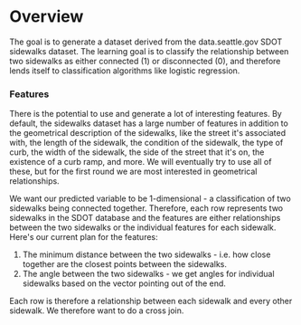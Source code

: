 # Overview

The goal is to generate a dataset derived from the data.seattle.gov SDOT sidewalks dataset. The learning goal is to classify the relationship between two sidewalks as either connected (1) or disconnected (0), and therefore lends itself to classification algorithms like logistic regression.

### Features

There is the potential to use and generate a lot of interesting features. By default, the sidewalks dataset has a large number of features in addition to the geometrical description of the sidewalks, like the street it's associated with, the length of the sidewalk, the condition of the sidewalk, the type of curb, the width of the sidewalk, the side of the street that it's on, the existence of a curb ramp, and more. We will eventually try to use all of these, but for the first round we are most interested in geometrical relationships.

We want our predicted variable to be 1-dimensional - a classification of two sidewalks being connected together. Therefore, each row represents two sidewalks in the SDOT database and the features are either relationships between the two sidewalks or the individual features for each sidewalk. Here's our current plan for the features:

1. The minimum distance between the two sidewalks - i.e. how close together are the closest points between the sidewalks.
2. The angle between the two sidewalks - we get angles for individual sidewalks based on the vector pointing out of the end.

Each row is therefore a relationship between each sidewalk and every other sidewalk. We therefore want to do a cross join.
